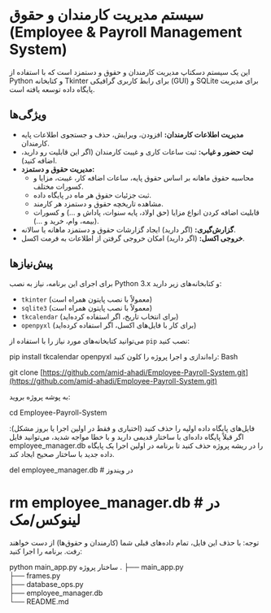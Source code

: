 # سیستم مدیریت کارمندان و حقوق (Employee & Payroll Management System)

این یک سیستم دسکتاپ مدیریت کارمندان و حقوق و دستمزد است که با استفاده از Python و کتابخانه Tkinter برای رابط کاربری گرافیکی (GUI) و SQLite برای مدیریت پایگاه داده توسعه یافته است.

## ویژگی‌ها

* **مدیریت اطلاعات کارمندان:** افزودن، ویرایش، حذف و جستجوی اطلاعات پایه کارمندان.
* **ثبت حضور و غیاب:** ثبت ساعات کاری و غیبت کارمندان (اگر این قابلیت رو دارید، اضافه کنید).
* **مدیریت حقوق و دستمزد:**
    * محاسبه حقوق ماهانه بر اساس حقوق پایه، ساعات اضافه کار، غیبت، مزایا و کسورات مختلف.
    * ثبت جزئیات حقوق هر ماه در پایگاه داده.
    * مشاهده تاریخچه حقوق و دستمزد هر کارمند.
    * قابلیت اضافه کردن انواع مزایا (حق اولاد، پایه سنوات، پاداش و ...) و کسورات (بیمه، وام، خرید و ...).
* **گزارش‌گیری:** (اگر دارید) ایجاد گزارشات حقوق و دستمزد ماهانه یا سالانه.
* **خروجی اکسل:** (اگر دارید) امکان خروجی گرفتن از اطلاعات به فرمت اکسل.

## پیش‌نیازها

برای اجرای این برنامه، نیاز به نصب Python 3.x و کتابخانه‌های زیر دارید:

* `tkinter` (معمولاً با نصب پایتون همراه است)
* `sqlite3` (معمولاً با نصب پایتون همراه است)
* `tkcalendar` (برای انتخاب تاریخ، اگر استفاده کرده‌اید)
* `openpyxl` (برای کار با فایل‌های اکسل، اگر استفاده کرده‌اید)

می‌توانید کتابخانه‌های مورد نیاز را با استفاده از `pip` نصب کنید:


pip install tkcalendar openpyxl
راه‌اندازی و اجرا
پروژه را کلون کنید:
Bash

git clone [https://github.com/amid-ahadi/Employee-Payroll-System.git](https://github.com/amid-ahadi/Employee-Payroll-System.git)

به پوشه پروژه بروید:

cd Employee-Payroll-System

فایل‌های پایگاه داده اولیه را حذف کنید (اختیاری و فقط در اولین اجرا یا بروز مشکل): اگر قبلاً پایگاه داده‌ای با ساختار قدیمی دارید و با خطا مواجه شدید، می‌توانید فایل employee_manager.db را در ریشه پروژه حذف کنید تا برنامه در اولین اجرا یک پایگاه داده جدید با ساختار صحیح ایجاد کند.

del employee_manager.db # در ویندوز
# rm employee_manager.db # در لینوکس/مک
توجه: با حذف این فایل، تمام داده‌های قبلی شما (کارمندان و حقوق‌ها) از دست خواهند رفت.
برنامه را اجرا کنید:


python main_app.py
ساختار پروژه
.
├── main_app.py          
├── frames.py             
├── database_ops.py       
├── employee_manager.db   
└── README.md            


